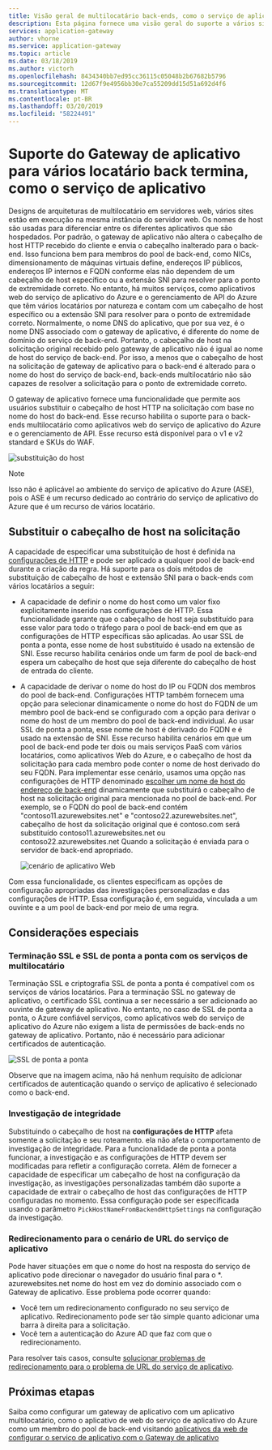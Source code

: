 ```yaml
---
title: Visão geral de multilocatário back-ends, como o serviço de aplicativo do Azure, com o Gateway de aplicativo do Azure
description: Esta página fornece uma visão geral do suporte a vários sites do Gateway de Aplicativo para back-ends com vários locatários.
services: application-gateway
author: vhorne
ms.service: application-gateway
ms.topic: article
ms.date: 03/18/2019
ms.author: victorh
ms.openlocfilehash: 8434340bb7ed95cc36115c05048b2b67682b5796
ms.sourcegitcommit: 12d67f9e4956bb30e7ca55209dd15d51a692d4f6
ms.translationtype: MT
ms.contentlocale: pt-BR
ms.lasthandoff: 03/20/2019
ms.locfileid: "58224491"
---
```

# <a name="application-gateway-support-for-multi-tenant-back-ends-such-as-app-service"></a>Suporte do Gateway de aplicativo para vários locatário back termina, como o serviço de aplicativo

Designs de arquiteturas de multilocatário em servidores web, vários sites estão em execução na mesma instância do servidor web. Os nomes de host são usadas para diferenciar entre os diferentes aplicativos que são hospedados. Por padrão, o gateway de aplicativo não altera o cabeçalho de host HTTP recebido do cliente e envia o cabeçalho inalterado para o back-end. Isso funciona bem para membros do pool de back-end, como NICs, dimensionamento de máquinas virtuais define, endereços IP públicos, endereços IP internos e FQDN conforme elas não dependem de um cabeçalho de host específico ou a extensão SNI para resolver para o ponto de extremidade correto. No entanto, há muitos serviços, como aplicativos web do serviço de aplicativo do Azure e o gerenciamento de API do Azure que têm vários locatários por natureza e contam com um cabeçalho de host específico ou a extensão SNI para resolver para o ponto de extremidade correto. Normalmente, o nome DNS do aplicativo, que por sua vez, é o nome DNS associado com o gateway de aplicativo, é diferente do nome de domínio do serviço de back-end. Portanto, o cabeçalho de host na solicitação original recebido pelo gateway de aplicativo não é igual ao nome de host do serviço de back-end. Por isso, a menos que o cabeçalho de host na solicitação de gateway de aplicativo para o back-end é alterado para o nome do host do serviço de back-end, back-ends multilocatário não são capazes de resolver a solicitação para o ponto de extremidade correto. 

O gateway de aplicativo fornece uma funcionalidade que permite aos usuários substituir o cabeçalho de host HTTP na solicitação com base no nome do host do back-end. Esse recurso habilita o suporte para o back-ends multilocatário como aplicativos web do serviço de aplicativo do Azure e o gerenciamento de API. Esse recurso está disponível para o v1 e v2 standard e SKUs do WAF. 

![substituição do host](./media/application-gateway-web-app-overview/host-override.png)

> [!NOTE]
> Isso não é aplicável ao ambiente do serviço de aplicativo do Azure (ASE), pois o ASE é um recurso dedicado ao contrário do serviço de aplicativo do Azure que é um recurso de vários locatário.

## <a name="override-host-header-in-the-request"></a>Substituir o cabeçalho de host na solicitação

A capacidade de especificar uma substituição de host é definida na [configurações de HTTP](https://docs.microsoft.com/azure/application-gateway/configuration-overview#http-settings) e pode ser aplicado a qualquer pool de back-end durante a criação da regra. Há suporte para os dois métodos de substituição de cabeçalho de host e extensão SNI para o back-ends com vários locatários a seguir:

- A capacidade de definir o nome do host como um valor fixo explicitamente inserido nas configurações de HTTP. Essa funcionalidade garante que o cabeçalho de host seja substituído para esse valor para todo o tráfego para o pool de back-end em que as configurações de HTTP específicas são aplicadas. Ao usar SSL de ponta a ponta, esse nome de host substituído é usado na extensão de SNI. Esse recurso habilita cenários onde um farm de pool de back-end espera um cabeçalho de host que seja diferente do cabeçalho de host de entrada do cliente.

- A capacidade de derivar o nome do host do IP ou FQDN dos membros do pool de back-end. Configurações HTTP também fornecem uma opção para selecionar dinamicamente o nome do host do FQDN de um membro pool de back-end se configurado com a opção para derivar o nome do host de um membro do pool de back-end individual. Ao usar SSL de ponta a ponta, esse nome de host é derivado do FQDN e é usado na extensão de SNI. Esse recurso habilita cenários em que um pool de back-end pode ter dois ou mais serviços PaaS com vários locatários, como aplicativos Web do Azure, e o cabeçalho de host da solicitação para cada membro pode conter o nome de host derivado do seu FQDN. Para implementar esse cenário, usamos uma opção nas configurações de HTTP denominado [escolher um nome de host do endereço de back-end](https://docs.microsoft.com/azure/application-gateway/configuration-overview#pick-host-name-from-backend-address) dinamicamente que substituirá o cabeçalho de host na solicitação original para mencionada no pool de back-end.  Por exemplo, se o FQDN do pool de back-end contém "contoso11.azurewebsites.net" e "contoso22.azurewebsites.net", cabeçalho de host da solicitação original que é contoso.com será substituído contoso11.azurewebsites.net ou contoso22.azurewebsites.net Quando a solicitação é enviada para o servidor de back-end apropriado. 

  ![cenário de aplicativo Web](./media/application-gateway-web-app-overview/scenario.png)

Com essa funcionalidade, os clientes especificam as opções de configuração apropriadas das investigações personalizadas e das configurações de HTTP. Essa configuração é, em seguida, vinculada a um ouvinte e a um pool de back-end por meio de uma regra.

## <a name="special-considerations"></a>Considerações especiais

### <a name="ssl-termination-and-end-to-end-ssl-with-multi-tenant-services"></a>Terminação SSL e SSL de ponta a ponta com os serviços de multilocatário

Terminação SSL e criptografia SSL de ponta a ponta é compatível com os serviços de vários locatários. Para a terminação SSL no gateway de aplicativo, o certificado SSL continua a ser necessário a ser adicionado ao ouvinte de gateway de aplicativo. No entanto, no caso de SSL de ponta a ponta, o Azure confiável serviços, como aplicativos web do serviço de aplicativo do Azure não exigem a lista de permissões de back-ends no gateway de aplicativo. Portanto, não é necessário para adicionar certificados de autenticação. 

![SSL de ponta a ponta](./media/application-gateway-web-app-overview/end-to-end-ssl.png)

Observe que na imagem acima, não há nenhum requisito de adicionar certificados de autenticação quando o serviço de aplicativo é selecionado como o back-end.

### <a name="health-probe"></a>Investigação de integridade

Substituindo o cabeçalho de host na **configurações de HTTP** afeta somente a solicitação e seu roteamento. ela não afeta o comportamento de investigação de integridade. Para a funcionalidade de ponta a ponta funcionar, a investigação e as configurações de HTTP devem ser modificadas para refletir a configuração correta. Além de fornecer a capacidade de especificar um cabeçalho de host na configuração da investigação, as investigações personalizadas também dão suporte a capacidade de extrair o cabeçalho de host das configurações de HTTP configuradas no momento. Essa configuração pode ser especificada usando o parâmetro `PickHostNameFromBackendHttpSettings` na configuração da investigação.

### <a name="redirection-to-app-services-url-scenario"></a>Redirecionamento para o cenário de URL do serviço de aplicativo

Pode haver situações em que o nome do host na resposta do serviço de aplicativo pode direcionar o navegador do usuário final para o *. azurewebsites.net nome do host em vez do domínio associado com o Gateway de aplicativo. Esse problema pode ocorrer quando:

- Você tem um redirecionamento configurado no seu serviço de aplicativo. Redirecionamento pode ser tão simple quanto adicionar uma barra à direita para a solicitação.
- Você tem a autenticação do Azure AD que faz com que o redirecionamento.

Para resolver tais casos, consulte [solucionar problemas de redirecionamento para o problema de URL do serviço de aplicativo](https://docs.microsoft.com/azure/application-gateway/troubleshoot-app-service-redirection-app-service-url).

## <a name="next-steps"></a>Próximas etapas

Saiba como configurar um gateway de aplicativo com um aplicativo multilocatário, como o aplicativo de web do serviço de aplicativo do Azure como um membro do pool de back-end visitando [aplicativos da web de configurar o serviço de aplicativo com o Gateway de aplicativo](https://docs.microsoft.com/azure/application-gateway/create-web-app)
